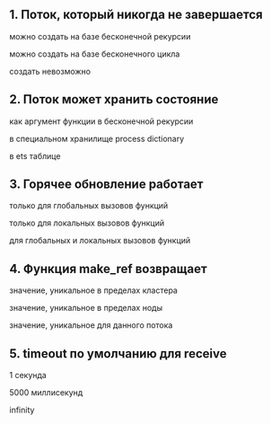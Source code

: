 ## 1. Поток, который никогда не завершается

можно создать на базе бесконечной рекурсии

можно создать на базе бесконечного цикла

создать невозможно


## 2. Поток может хранить состояние

как аргумент функции в бесконечной рекурсии

в специальном хранилище process dictionary

в ets таблице


## 3. Горячее обновление работает

только для глобальных вызовов функций

только для локальных вызовов функций

для глобальных и локальных вызовов функций


## 4. Функция make_ref возвращает

значение, уникальное в пределах кластера

значение, уникальное в пределах ноды

значение, уникальное для данного потока


## 5. timeout по умолчанию для receive

1 секунда

5000 миллисекунд

infinity
